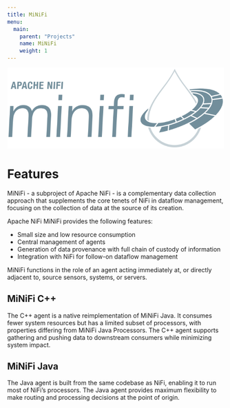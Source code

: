 ```yaml
---
title: MiNiFi
menu:
  main:
    parent: "Projects"
    name: MiNiFi
    weight: 1
---
```


<div class="uk-column-1-3@l">
  <img id="minifi-logo" src="/images/minifi-logo.svg" alt="MiNiFi logo">
</div>

# Features

MiNiFi - a subproject of Apache NiFi - is a complementary data collection approach that supplements the core tenets of
NiFi in dataflow management, focusing on the collection of data at the source of its creation.

Apache NiFi MiNiFi provides the following features:

- Small size and low resource consumption
- Central management of agents
- Generation of data provenance with full chain of custody of information
- Integration with NiFi for follow-on dataflow management

MiNiFi functions in the role of an agent acting immediately at, or directly adjacent to, source sensors, systems, or
servers.

## MiNiFi C++

The C++ agent is a native reimplementation of MiNiFi Java. It consumes fewer system resources but has a limited subset
of processors, with properties differing from MiNiFi Java Processors. The C++ agent supports gathering and pushing data
to downstream consumers while minimizing system impact.

## MiNiFi Java

The Java agent is built from the same codebase as NiFi, enabling it to run most of NiFi’s processors. The Java agent
provides maximum flexibility to make routing and processing decisions at the point of origin.
